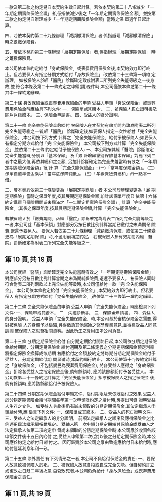 一款及第二款之約定溯自本契約生效日起計算。若依本契約第二十八條減少 「一年期定期壽險保險金額」者,係指依減少後之「一年期定期壽險保險金 額」並按第二款之約定溯自辦理減少「一年期定期壽險保險金額」當時之保 單週年日起計算。 

四、若依本契約第二十九條辦理「減額繳清保險」者,係指辦理「減額繳清保險 
」時之躉繳保險費。 

五、若依本契約第三十條辦理「展期定期保險」者,係指辦理「展期定期保險」
時之躉繳保險費。 

本公司依本條約定給付「身故保險金」或喪葬費用保險金後,本契約效力即行終 止。但若要保人有指定分期方式給付「身故保險金」,改依第二十三條第一項約 定辦理。 如被保險人於經「醫院」診斷確定致成附表二所列完全失能等級之一後身故,並 符合本條及第二十一條約定之申領(請)條件時,本公司僅依本條或第二十一條 其中一條約定辦理。 

第二十條 身故保險金或喪葬費用保險金的申領 受益人申領「身故保險金」或喪葬費用保險金時應檢具下列文件: 一、保險單或其謄本。 二、被保險人死亡證明書及除戶戶籍謄本。 三、保險金申請書。 四、受益人的身分證明。 

第二十一條 完全失能保險金的給付 被保險人在本契約有效期間內致成附表二所列完全失能等級之一者,經「醫院」 診斷確定後,如要保人指定一次性給付「完全失能保險金」,本公司按下列方式 計算之「完全失能保險金」給付予被保險人;如要保人有指定分期方式給付「完 全失能保險金」,本公司按下列方式計算「完全失能保險金」,並依第二十三條 約定給付予被保險人: 一、本公司按其經「醫院」診斷確定完全失能當時,分別以「基本保額」及「累 計增額繳清保險基本保額」對應下列三者中之最大值,再依其總和之金額, 另加計診斷確定為完全失能當時有效之「一年期定期壽險保險金額」後,計 算「完全失能保險金」: 
(一)「當年度保險金額」。 (二)保單價值準備金乘以「當年度保障係數」。 (三)「年繳保險費總和」的一點零一倍。 

二、若本契約依第三十條變更為「展期定期保險」者,本公司於辦理變更為「展 期定期保險」當時之保單年度,按其展期定期保險金額,加計該保單年度已 依第十六條約定購買且保險期間尚未屆滿之「一年期定期壽險保險金額」, 計算「完全失能保險金」;其後之保單年度,按其展期定期保險金額,計算 「完全失能保險金」。 

若被保險人於「繳費期間」內經「醫院」診斷確定為附表二所列完全失能等級之 一者,本公司就「基本保額」對應部分另按日數比例計算當期已繳付之未滿期保 險費,退還予要保人。 要保人若依第二十九條辦理「減額繳清保險」或依第三十條變更為「展期定期保 險」時,不適用前項之約定。 若被保險人於有效期間內經「醫院」診斷確定為附表二所列完全失能等級之一,

## 第 10 頁,共 19 頁

本公司就經「醫院」診斷確定完全失能當時有效之「一年期定期壽險保險金額」 對應部分另按日數比例計算當期之未滿期純保險費,退還予要保人。 被保險人同時符合附表二所列兩款以上完全失能等級時,本公司僅給付一款「完 全失能保險金」。 本公司依本條約定給付「完全失能保險金」,本契約效力即行終止。但若要保人 有指定分期方式給付「完全失能保險金」,改依第二十三條第一項約定辦理。 

第二十二條 完全失能保險金的申領 受益人申領「完全失能保險金」時應檢具下列文件: 一、保險單或其謄本。 二、失能診斷書。 三、保險金申請書。 四、受益人的身分證明。 受益人申領「完全失能保險金」時,本公司基於審核保險金之需要,得對被保險 人的身體予以檢驗,另得徵詢其他醫師之醫學專業意見,並得經受益人同意調閱 被保險人之就醫相關資料。因此所生之費用由本公司負擔。 

第二十三條 分期定期保險金給付 自分期定期給付開始日起,本公司依分期定期保險金給付期間、分期定期保險金 給付週期及第二條定義之分期定期保險金預定利率將指定保險金換算成每期期 初應給付之金額,按約定將每期分期定期保險金給付予受益人。分期定期給付期 間屆滿時,本契約即行終止。 本公司依第十九條約定計算之「身故保險金」(不包括變更為喪葬費用保險金), 將各受益人應得之「身故保險金」扣除各受益人之指定保險金後,倘有餘額時, 應將該餘額給付予各受益人。 本公司依第二十一條約定計算之「完全失能保險金」扣除被保險人之指定保險金 後,倘有餘額時,應將該餘額給付予被保險人。 

第二十四條 分期定期保險金給付申領文件、給付期限及未依限給付之效果 受益人於分期定期保險金給付期間每年第一次申領所約定之給付時,應提出可資 證明受益人生存之文件。 如受益人身故後仍有尚未領取的分期定期保險金,其法定繼承人申領給付時,應 檢具下列文件: 一、保險單或其謄本。 二、受益人的死亡證明文件。 三、受益人之法定繼承人的身分證明。 前項法定繼承人之順序及應得保險金之比例適用民法繼承編相關規定。 受益人第一次申領分期定期給付保險金或受益人之法定繼承人依第二項約定申 領尚未領取的分期定期保險金時,本公司應於收齊各該申領文件後十五日內給付 之;受益人申領第二次(含)以後之分期定期保險金時,本公司應於約定之給付日 給付之。 因可歸責於本公司之事由致逾應給付日未給付時,應給付遲延利息年利一分。 

第二十五條 除外責任 有下列情形之一者,本公司不負給付保險金的責任: 一、要保人故意致被保險人於死。 二、被保險人故意自殺或自成完全失能。但自契約訂立或復效之日起二年後故意 自殺致死者,本公司仍負給付「身故保險金」或喪葬費用保險金之責任。 

## 第 11 頁,共 19 頁
